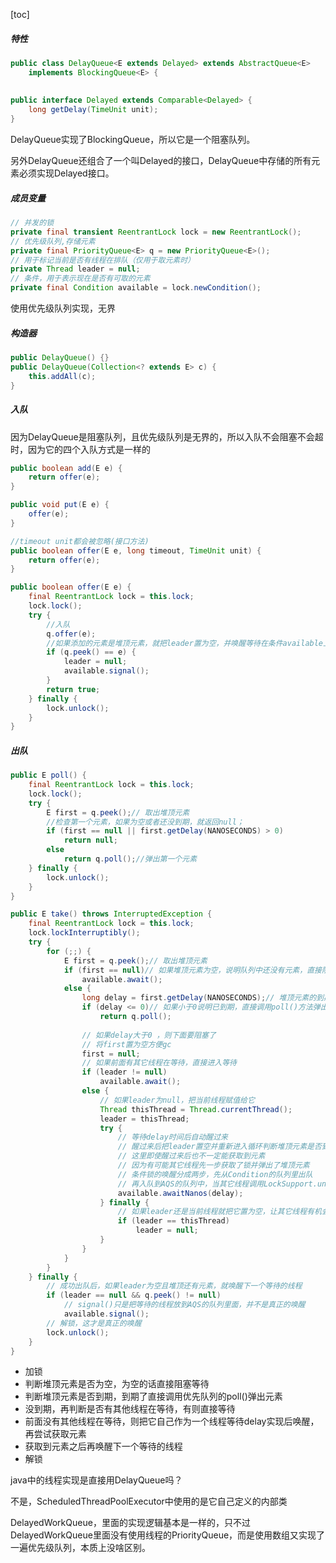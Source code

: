 [toc]

##### 特性

```java
public class DelayQueue<E extends Delayed> extends AbstractQueue<E>
    implements BlockingQueue<E> {
    
    
public interface Delayed extends Comparable<Delayed> {
    long getDelay(TimeUnit unit);
}
```

DelayQueue实现了BlockingQueue，所以它是一个阻塞队列。

另外DelayQueue还组合了一个叫Delayed的接口，DelayQueue中存储的所有元素必须实现Delayed接口。

##### 成员变量

```java
// 并发的锁
private final transient ReentrantLock lock = new ReentrantLock();
// 优先级队列,存储元素
private final PriorityQueue<E> q = new PriorityQueue<E>();
// 用于标记当前是否有线程在排队（仅用于取元素时）
private Thread leader = null;
// 条件，用于表示现在是否有可取的元素
private final Condition available = lock.newCondition();
```

使用优先级队列实现，无界

##### 构造器

```java
public DelayQueue() {}
public DelayQueue(Collection<? extends E> c) {
    this.addAll(c);
}
```

##### 入队

因为DelayQueue是阻塞队列，且优先级队列是无界的，所以入队不会阻塞不会超时，因为它的四个入队方式是一样的

```java
public boolean add(E e) {
    return offer(e);
}

public void put(E e) {
    offer(e);
}

//timeout unit都会被忽略(接口方法)
public boolean offer(E e, long timeout, TimeUnit unit) {
    return offer(e);
}

public boolean offer(E e) {
    final ReentrantLock lock = this.lock;
    lock.lock();
    try {
      	//入队
        q.offer(e);
      	//如果添加的元素是堆顶元素，就把leader置为空，并唤醒等待在条件available上的线程
        if (q.peek() == e) {
            leader = null;
            available.signal();
        }
        return true;
    } finally {
        lock.unlock();
    }
}
```

##### 出队

```java
public E poll() {
    final ReentrantLock lock = this.lock;
    lock.lock();
    try {
        E first = q.peek();// 取出堆顶元素
        //检查第一个元素，如果为空或者还没到期，就返回null；
        if (first == null || first.getDelay(NANOSECONDS) > 0)
            return null;
        else
            return q.poll();//弹出第一个元素
    } finally {
        lock.unlock();
    }
}

public E take() throws InterruptedException {
    final ReentrantLock lock = this.lock;
    lock.lockInterruptibly();
    try {
        for (;;) {
            E first = q.peek();// 取出堆顶元素   
            if (first == null)// 如果堆顶元素为空，说明队列中还没有元素，直接阻塞等待
                available.await();
            else {
                long delay = first.getDelay(NANOSECONDS);// 堆顶元素的到期时间             
                if (delay <= 0)// 如果小于0说明已到期，直接调用poll()方法弹出堆顶元素
                    return q.poll();
                
                // 如果delay大于0 ，则下面要阻塞了
                // 将first置为空方便gc
                first = null; 
                // 如果前面有其它线程在等待，直接进入等待
                if (leader != null)
                    available.await();
                else {
                    // 如果leader为null，把当前线程赋值给它
                    Thread thisThread = Thread.currentThread();
                    leader = thisThread;
                    try {
                        // 等待delay时间后自动醒过来
                        // 醒过来后把leader置空并重新进入循环判断堆顶元素是否到期
                        // 这里即使醒过来后也不一定能获取到元素
                        // 因为有可能其它线程先一步获取了锁并弹出了堆顶元素
                        // 条件锁的唤醒分成两步，先从Condition的队列里出队
                        // 再入队到AQS的队列中，当其它线程调用LockSupport.unpark(t)的时候才会真正唤醒
                        available.awaitNanos(delay);
                    } finally {
                        // 如果leader还是当前线程就把它置为空，让其它线程有机会获取元素
                        if (leader == thisThread)
                            leader = null;
                    }
                }
            }
        }
    } finally {
        // 成功出队后，如果leader为空且堆顶还有元素，就唤醒下一个等待的线程
        if (leader == null && q.peek() != null)
            // signal()只是把等待的线程放到AQS的队列里面，并不是真正的唤醒
            available.signal();
        // 解锁，这才是真正的唤醒
        lock.unlock();
    }
}
```

+ 加锁
+ 判断堆顶元素是否为空，为空的话直接阻塞等待
+ 判断堆顶元素是否到期，到期了直接调用优先队列的poll()弹出元素
+ 没到期，再判断是否有其他线程在等待，有则直接等待
+ 前面没有其他线程在等待，则把它自己作为一个线程等待delay实现后唤醒，再尝试获取元素
+ 获取到元素之后再唤醒下一个等待的线程
+ 解锁

java中的线程实现是直接用DelayQueue吗？

不是，ScheduledThreadPoolExecutor中使用的是它自己定义的内部类

DelayedWorkQueue，里面的实现逻辑基本是一样的，只不过DelayedWorkQueue里面没有使用线程的PriorityQueue，而是使用数组又实现了一遍优先级队列，本质上没啥区别。